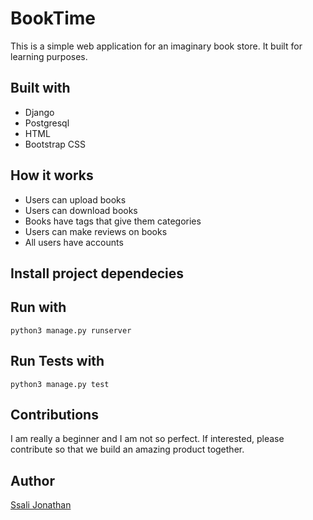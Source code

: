# BookTime 
This is a simple web application for an imaginary book store. It built for learning purposes.

## Built with
  * Django
  * Postgresql
  * HTML
  * Bootstrap CSS


## How it works
- Users can upload books
- Users can download books
- Books have tags that give them categories
- Users can make reviews on books
- All users have accounts


## Install project dependecies 


## Run with
` python3 manage.py runserver `

## Run Tests with
` python3 manage.py test `

## Contributions
I am really a beginner and I am not so perfect. If interested, please contribute so that we build an amazing product together.


## Author
[Ssali Jonathan](https://github.com/jod35)